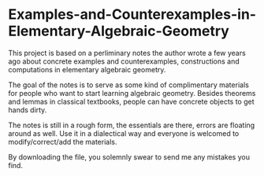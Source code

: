 # Examples-and-Counterexamples-in-Elementary-Algebraic-Geometry

This project is based on a perliminary notes the author wrote a few years ago 
about concrete examples and counterexamples, constructions and computations in elementary algebraic geometry.

The goal of the notes is to serve as some kind of complimentary materials for people who want
to start learning algebraic geometry. Besides theorems and lemmas in classical textbooks,
people can have concrete objects to get hands dirty. 

The notes is still in a rough form, the essentials are there, errors are floating around as well. 
Use it in a dialectical way and everyone is welcomed to modify/correct/add the materials. 

By downloading the file, you solemnly swear to send me any mistakes you find.


